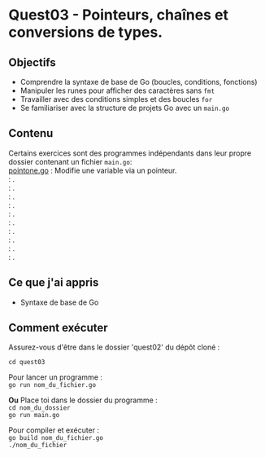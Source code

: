 # Quest03 - Pointeurs, chaînes et conversions de types.

## Objectifs
- Comprendre la syntaxe de base de Go (boucles, conditions, fonctions)
- Manipuler les runes pour afficher des caractères sans ```fmt```
- Travailler avec des conditions simples et des boucles ```for```
- Se familiariser avec la structure de projets Go avec un ```main.go```

## Contenu
Certains exercices sont des programmes indépendants dans leur propre dossier contenant un fichier ```main.go```:<br>
[pointone.go](./pointone.go) : Modifie une variable via un pointeur.<br>
[](./) : .<br>
[](./) : .<br>
[](./) : .<br>
[](./) : .<br>
[](./) : .<br>
[](./) : .<br>
[](./) : .<br>
[](./) : .<br>
[](./) : .<br>
[](./) : .<br>

## Ce que j'ai appris
- Syntaxe de base de Go

## Comment exécuter
Assurez-vous d'être dans le dossier 'quest02' du dépôt cloné :<br>

```cd quest03```

Pour lancer un programme :<br>
```go run nom_du_fichier.go```<br>

**Ou** Place toi dans le dossier du programme :<br>
```cd nom_du_dossier```<br>
```go run main.go```<br>

Pour compiler et exécuter :<br>
```go build nom_du_fichier.go```<br>
```./nom_du_fichier```